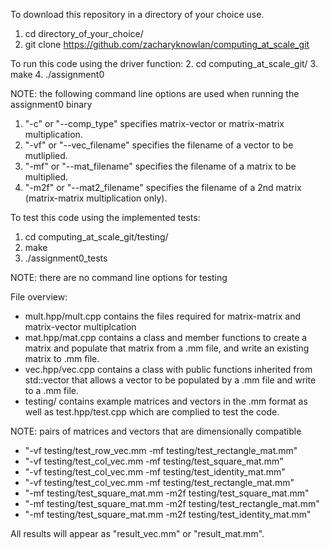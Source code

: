 To download this repository in a directory of your choice use.
1. cd directory_of_your_choice/
2. git clone https://github.com/zacharyknowlan/computing_at_scale_git

To run this code using the driver function:
2. cd computing_at_scale_git/
3. make
4. ./assignment0 

NOTE: the following command line options are used when running the assignment0 binary
1. "-c" or "--comp_type" specifies matrix-vector or matrix-matrix multiplication.
2. "-vf" or "--vec_filename" specifies the filename of a vector to be mutliplied.
3. "-mf" or "--mat_filename" specifies the filename of a matrix to be multiplied.
4. "-m2f" or "--mat2_filename" specifies the filename of a 2nd matrix (matrix-matrix multiplication only).

To test this code using the implemented tests:

1. cd computing_at_scale_git/testing/
2. make
3. ./assignment0_tests

NOTE: there are no command line options for testing


File overview:

- mult.hpp/mult.cpp contains the files required for matrix-matrix and matrix-vector multiplcation
- mat.hpp/mat.cpp contains a class and member functions to create a matrix and populate that matrix from a .mm file, and write an existing matrix to .mm file.
- vec.hpp/vec.cpp contains a class with public functions inherited from std::vector that allows a vector to be populated by a .mm file and write to a .mm file.
- testing/ contains example matrices and vectors in the .mm format as well as test.hpp/test.cpp which are complied to test the code.

NOTE: pairs of matrices and vectors that are dimensionally compatible
- "-vf testing/test_row_vec.mm -mf testing/test_rectangle_mat.mm"
- "-vf testing/test_col_vec.mm -mf testing/test_square_mat.mm"
- "-vf testing/test_col_vec.mm -mf testing/test_identity_mat.mm"
- "-vf testing/test_col_vec.mm -mf testing/test_rectangle_mat.mm"
- "-mf testing/test_square_mat.mm -m2f testing/test_square_mat.mm"
- "-mf testing/test_square_mat.mm -m2f testing/test_rectangle_mat.mm"
- "-mf testing/test_square_mat.mm -m2f testing/test_identity_mat.mm"

All results will appear as "result_vec.mm" or "result_mat.mm".